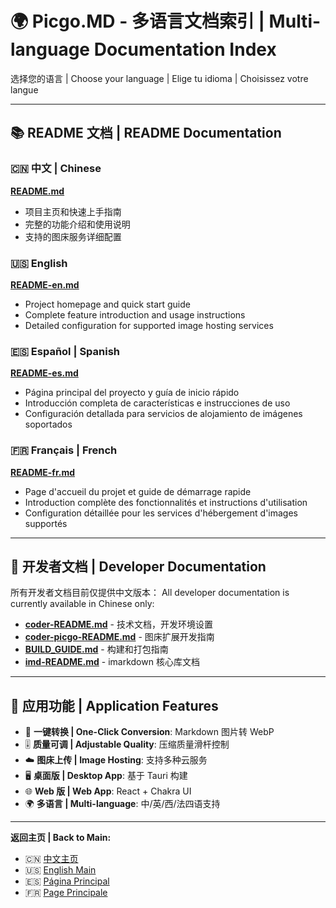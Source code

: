 # 🌍 Picgo.MD - 多语言文档索引 | Multi-language Documentation Index

选择您的语言 | Choose your language | Elige tu idioma | Choisissez votre langue

---

## 📚 README 文档 | README Documentation

### 🇨🇳 中文 | Chinese
**[README.md](../README.md)**
- 项目主页和快速上手指南
- 完整的功能介绍和使用说明
- 支持的图床服务详细配置

### 🇺🇸 English
**[README-en.md](README-en.md)**
- Project homepage and quick start guide
- Complete feature introduction and usage instructions
- Detailed configuration for supported image hosting services

### 🇪🇸 Español | Spanish
**[README-es.md](README-es.md)**
- Página principal del proyecto y guía de inicio rápido
- Introducción completa de características e instrucciones de uso
- Configuración detallada para servicios de alojamiento de imágenes soportados

### 🇫🇷 Français | French
**[README-fr.md](README-fr.md)**
- Page d'accueil du projet et guide de démarrage rapide
- Introduction complète des fonctionnalités et instructions d'utilisation
- Configuration détaillée pour les services d'hébergement d'images supportés

---

## 🔧 开发者文档 | Developer Documentation

所有开发者文档目前仅提供中文版本：
All developer documentation is currently available in Chinese only:

- **[coder-README.md](coder-README.md)** - 技术文档，开发环境设置
- **[coder-picgo-README.md](coder-picgo-README.md)** - 图床扩展开发指南
- **[BUILD_GUIDE.md](BUILD_GUIDE.md)** - 构建和打包指南
- **[imd-README.md](imd-README.md)** - imarkdown 核心库文档

---

## 🎯 应用功能 | Application Features

- 🐾 **一键转换 | One-Click Conversion**: Markdown 图片转 WebP
- 🎚️ **质量可调 | Adjustable Quality**: 压缩质量滑杆控制
- ☁️ **图床上传 | Image Hosting**: 支持多种云服务
- 🖥️ **桌面版 | Desktop App**: 基于 Tauri 构建
- 🌐 **Web 版 | Web App**: React + Chakra UI
- 🌍 **多语言 | Multi-language**: 中/英/西/法四语支持

---

**返回主页 | Back to Main:**
- 🇨🇳 [中文主页](../README.md)
- 🇺🇸 [English Main](README-en.md)
- 🇪🇸 [Página Principal](README-es.md)
- 🇫🇷 [Page Principale](README-fr.md)
